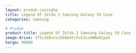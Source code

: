 ```yaml
---
layout: produk-casinghp
title: Legend Of Zelda 2 Samsung Galaxy S9 Case
categories: samsung

# Produk
product-title: Legend Of Zelda 2 Samsung Galaxy S9 Case
image-drive: 1f5izEDvnsJ568b4tlFut2cxGWNo6CpwS
harga: 90000
---
```

